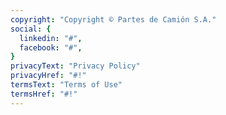 ```yaml
---
copyright: "Copyright © Partes de Camión S.A."
social: {
  linkedin: "#",
  facebook: "#",
}
privacyText: "Privacy Policy"
privacyHref: "#!"
termsText: "Terms of Use"
termsHref: "#!"
---
```

